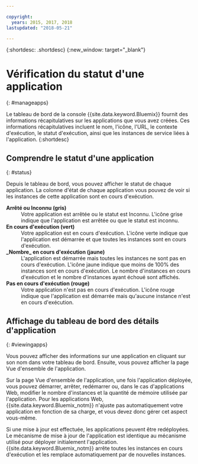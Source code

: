 ```yaml
---

copyright:
  years: 2015, 2017, 2018
lastupdated: "2018-05-21"

---
```


{:shortdesc: .shortdesc}
{:new_window: target="_blank"}

# Vérification du statut d'une application
{: #manageapps}

Le tableau de bord de la console {{site.data.keyword.Bluemix}} fournit des informations récapitulatives sur les applications que vous avez créées. Ces informations récapitulatives incluent le nom, l'icône, l'URL, le contexte d'exécution, le statut d'exécution, ainsi que les instances de service liées à l'application.
{:shortdesc}

## Comprendre le statut d'une application
{: #status}

Depuis le tableau de bord, vous pouvez afficher le statut de chaque application. La colonne d'état de chaque application vous pouvez de voir si les instances de cette application sont en cours d'exécution.

<dl>
<dt>
<strong>
Arrêté ou Inconnu (gris)
</strong>
</dt>
<dd>
Votre application est arrêtée ou le statut est Inconnu. L'icône grise indique que l'application est arrêtée ou que le statut est inconnu.
</dd>
<dt>
<strong>
En cours d'exécution (vert)
</strong>
</dt>
<dd>
Votre application est en cours d'exécution. L'icône verte indique que l'application est démarrée et que toutes les instances sont en cours d'exécution.
</dd>
<dt>
<strong>
_Nombre_ en cours d'exécution (jaune)
</strong>
</dt>
<dd>
L'application est démarrée mais toutes les instances ne sont pas en cours d'exécution. L'icône jaune indique que moins de 100% des instances sont
en cours d'exécution. Le nombre d'instances en cours d'exécution et le nombre
d'instances ayant échoué sont affichés.
</dd>
<dt>
<strong>
Pas en cours d'exécution (rouge)
</strong>
</dt>
<dd>
Votre application n'est pas en cours d'exécution. L'icône rouge indique que l'application est démarrée mais qu'aucune instance n'est en cours d'exécution.
</dd>
</dl>

## Affichage du tableau de bord des détails d'application
{: #viewingapps}

Vous pouvez afficher des informations sur une application en cliquant sur son nom dans votre tableau de bord. Ensuite, vous pouvez afficher la page Vue d'ensemble de l'application.

Sur la page Vue d'ensemble de l'application, une fois l'application déployée, vous pouvez démarrer, arrêter, redémarrer ou, dans le cas d'applications Web, modifier le nombre d'instances et la quantité de mémoire utilisée par l'application. Pour les applications Web, {{site.data.keyword.Bluemix_notm}} n'ajuste pas automatiquement votre application en fonction de sa charge, et vous devez donc gérer cet aspect vous-même.

Si une mise à jour est effectuée, les applications peuvent être redéployées. Le mécanisme de mise à jour de l'application est identique au mécanisme utilisé pour déployer initialement l'application. {{site.data.keyword.Bluemix_notm}}
arrête toutes les instances en cours d'exécution et les remplace automatiquement par de nouvelles instances.
